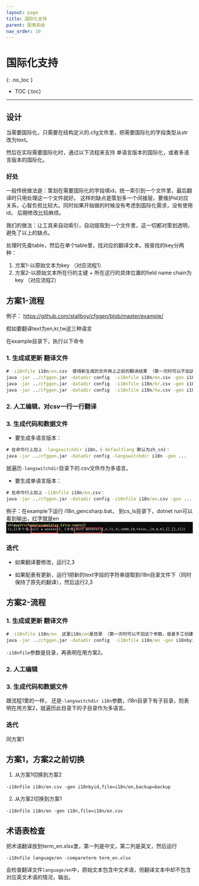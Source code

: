 ```yaml
---
layout: page
title: 国际化支持
parent: 配表系统
nav_order: 10
---
```

# 国际化支持
{: .no_toc }

- TOC
{:toc}
---
## 设计

当需要国际化，只需要在结构定义的.cfg文件里，把需要国际化的字段类型从str改为text。

然后在实际需要国际化时，通过以下流程来支持 单语言版本的国际化，或者多语言版本的国际化。

### 好处

一般传统做法是：策划在需要国际化的字段填id，统一索引到一个文件里，最后翻译时只用处理这一个文件就好。
这样的缺点是策划多一个间接层，要维护id对应关系，心智负担比较大。同时如果开始做的时候没有考虑到国际化需求，没有使用id，
后期修改比较麻烦。

我们的做法：让工具来自动索引，自动提取到一个文件里，这一切都对策划透明，避免了以上的缺点。

处理时先查table，然后在单个table里，找对应的翻译文本。按查找的key分两种：

1. 方案1-以原始文本为key （对应流程1）
2. 方案2-以原始文本所在行的主键 + 所在这行的具体位置的field name chain为key （对应流程2）

## 方案1-流程

例子： https://github.com/stallboy/cfggen/blob/master/example/

假如要翻译text为en,kr,tw这三种语言

在example目录下，执行以下命令

### 1. 生成或更新 翻译文件

```bat
# -i18nfile i18n/en.csv  使得新生成的文件用上之前的翻译结果 （第一次时可以不加这个参数，或者手工创建空的i18n/en.csv文件）
java -jar ../cfggen.jar -datadir config  -i18nfile i18n/en.csv -gen i18n,file=i18n/en.csv
java -jar ../cfggen.jar -datadir config  -i18nfile i18n/kr.csv -gen i18n,file=i18n/kr.csv
java -jar ../cfggen.jar -datadir config  -i18nfile i18n/tw.csv -gen i18n,file=i18n/tw.csv
```

### 2. 人工编辑，对csv一行一行翻译

### 3. 生成代码和数据文件

* 要生成多语言版本：

```bat
# 在命令行上加上 -langswitchdir i18n，(-defaultlang 默认为zh_cn)：
java -jar ../cfggen.jar -datadir config -langswitchdir i18n -gen ...
```
就遍历```-langswitchdir```目录下的.csv文件作为多语言。

* 要生成单语言版本：

```bat
# 在命令行上加上 -i18nfile i18n/en.csv：
java -jar ../cfggen.jar -datadir config -i18nfile i18n/en.csv -gen ...
```

例子：在example下运行 i18n_gencsharp.bat，
到cs_ls目录下，dotnet run可以看到输出，红字就是en
![img.png](../../assets/img.png)

### 迭代

* 如果翻译要修改，运行2,3

* 如果配表有更新，运行1把新的text字段的字符串提取到i18n目录文件下（同时保持了原先的翻译），然后运行2,3


## 方案2-流程

### 1. 生成或更新 翻译文件
```bat
# -i18nfile i18n/en  这里i18n/en是目录 （第一次时可以不加这个参数，或者手工创建空的i18n/en目录）
java -jar ../cfggen.jar -datadir config  -i18nfile i18n/en -gen i18nbyid,file=i18n/en,backup=backup
```
```-i18nfile```参数是目录，再表明在用方案2。

### 2. 人工编辑

### 3. 生成代码和数据文件
跟流程1里的一样， 还是```-langswitchdir i18n```参数，i18n目录下有子目录，则表明在用方案2，就遍历此目录下的子目录作为多语言。

### 迭代
同方案1

## 方案1，方案2之前切换
1. 从方案1切换到方案2

```-i18nfile i18n/en.csv -gen i18nbyid,file=i18n/en,backup=backup```

2. 从方案2切换到方案1

```-i18nfile i18n/en -gen i18n,file=i18n/en.csv```

## 术语表检查

把术语翻译放到term_en.xlsx里，第一列是中文，第二列是英文，然后运行
```
-i18nfile language/en -compareterm term_en.xlsx
```
会检查翻译文件```language/en```中，原始文本包含中文术语，但翻译文本中却不包含对应英文术语的情况，输出。